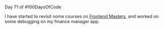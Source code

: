 Day 71 of #100DaysOfCode
  
I have started to revisit some courses on [Frontend Masters](https://www.linkedin.com/company/frontend-masters/), and worked on some debugging on my finance manager app.